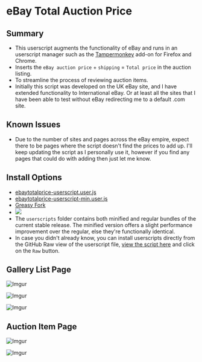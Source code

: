 # eBay Total Auction Price

## Summary

* This userscript augments the functionality of eBay and runs in an userscript manager such as the [Tampermonkey](https://www.tampermonkey.net/) add-on for Firefox and Chrome.
* Inserts the `eBay auction price` + `shipping` = `Total price` in the auction listing.
* To streamline the process of reviewing auction items.
* Initially this script was developed on the UK eBay site, and I have extended functionality to International eBay.  Or at least all the sites that I have been able to test without eBay redirecting me to a default .com site.

## Known Issues

* Due to the number of sites and pages across the eBay empire, expect there to be pages where the script doesn't find the prices to add up.  I'll keep updating the script as I personally use it, however if you find any pages that could do with adding then just let me know.

## Install Options

* [ebaytotalprice-userscript.user.js](https://github.com/subz390/ebaytotalprice-userscript/raw/master/userscripts/ebaytotalprice-userscript.user.js)
* [ebaytotalprice-userscript-min.user.js](https://github.com/subz390/ebaytotalprice-userscript/raw/master/userscripts/ebaytotalprice-userscript-min.user.js)
* [Greasy Fork](https://greasyfork.org/en/scripts/8630-ebay-total-auction-price)
* [![](https://data.jsdelivr.com/v1/package/gh/subz390/ebaytotalprice-userscript/badge)](https://www.jsdelivr.com/package/gh/subz390/ebaytotalprice-userscript)
* The `userscripts` folder contains both minified and regular bundles of the current stable release. The minified version offers a slight performance improvement over the regular, else they're functionally identical.
* In case you didn't already know, you can install userscripts directly from the GitHub Raw view of the userscript file, [view the script here](https://github.com/subz390/ebaytotalprice-userscript/blob/master/userscripts/ebaytotalprice-userscript.user.js) and click on the `Raw` button.

## Gallery List Page
![Imgur](https://i.imgur.com/24hoYMa.png)

![Imgur](https://i.imgur.com/OTS0qPS.png)

![Imgur](https://i.imgur.com/SRQ5VsD.png)

## Auction Item Page

![Imgur](https://i.imgur.com/BLl78i0.png)

![Imgur](https://i.imgur.com/haPUWi5.png)
